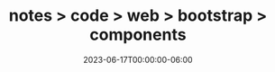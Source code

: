 ---
title: notes > code > web > bootstrap > components
date: 2023-06-17T00:00:00-06:00
draft: false
---